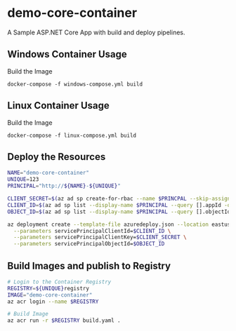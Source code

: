# demo-core-container

A Sample ASP.NET Core App with build and deploy pipelines.

## Windows Container Usage

Build the Image

```
docker-compose -f windows-compose.yml build
```

## Linux Container Usage

Build the Image

```
docker-compose -f linux-compose.yml build
```

## Deploy the Resources

```bash
NAME="demo-core-container"
UNIQUE=123
PRINCIPAL="http://${NAME}-${UNIQUE}"

CLIENT_SECRET=$(az ad sp create-for-rbac --name $PRINCPAL --skip-assignment --query password -otsv)
CLIENT_ID=$(az ad sp list --display-name $PRINCIPAL --query [].appId -otsv)
OBJECT_ID=$(az ad sp list --display-name $PRINCIPAL --query [].objectId -otsv)

az deployment create --template-file azuredeploy.json --location eastus --random $UNIQUE \
  --parameters servicePrincipalClientId=$CLIENT_ID \
  --parameters servicePrincipalClientKey=$CLIENT_SECRET \
  --parameters servicePrincipalObjectId=$OBJECT_ID


```

## Build Images and publish to Registry

```bash
# Login to the Container Registry
REGISTRY=${UNIQUE}registry
IMAGE="demo-core-container"
az acr login --name $REGISTRY

# Build Image
az acr run -r $REGISTRY build.yaml .
```
